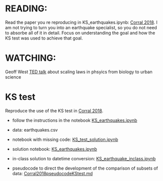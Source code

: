 
# READING: 
Read the paper you re reproducing in KS_earthquakes.ipynb: [Corral 2018](https://arxiv.org/pdf/0910.0055.pdf).
I am not trying to turn you into an earthquake specialist, so you do not need to absorbe all of it in detail. Focus on understanding the goal and how the KS test was used to achieve that goal. 

# WATCHING: 
Geoff West [TED talk](https://www.ted.com/talks/geoffrey_west_the_surprising_math_of_cities_and_corporations?utm_campaign=tedspread&utm_medium=referral&utm_source=tedcomshare) about scaling laws in phsyics from biology to urban science

#  KS test 
Reproduce the use of the KS test in [Corral 2018](https://arxiv.org/pdf/0910.0055.pdf). 
 
 - follow the instructions in the notebook [KS_earthquakes.ipynb](KS_earthquakes.ipynb) 
 
- data: earthquakes.csv

- notebook with missing code: [KS_test_solution.ipynb](KS_test_solution.ipynb)

- solution notebook: [KS_earthquakes.ipynb](KS_earthquakes.ipynb)

- in-class solution to datetime conversion: [KS_earthquake_inclass.ipynb](KS_earthquake_inclass.ipynb)

- pseudocode to direct the development of the comparison of subsets of data: [Corral2018pseudocodeKStest.md](Corral2018pseudocodeKStest.md)

